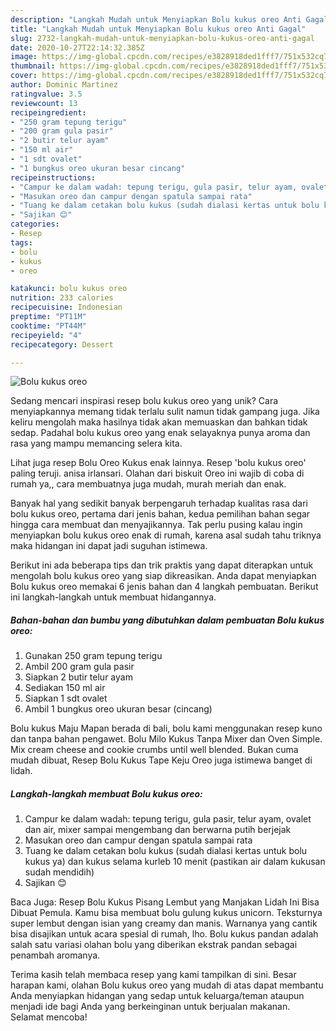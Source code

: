 ```yaml
---
description: "Langkah Mudah untuk Menyiapkan Bolu kukus oreo Anti Gagal"
title: "Langkah Mudah untuk Menyiapkan Bolu kukus oreo Anti Gagal"
slug: 2732-langkah-mudah-untuk-menyiapkan-bolu-kukus-oreo-anti-gagal
date: 2020-10-27T22:14:32.385Z
image: https://img-global.cpcdn.com/recipes/e3828918ded1fff7/751x532cq70/bolu-kukus-oreo-foto-resep-utama.jpg
thumbnail: https://img-global.cpcdn.com/recipes/e3828918ded1fff7/751x532cq70/bolu-kukus-oreo-foto-resep-utama.jpg
cover: https://img-global.cpcdn.com/recipes/e3828918ded1fff7/751x532cq70/bolu-kukus-oreo-foto-resep-utama.jpg
author: Dominic Martinez
ratingvalue: 3.5
reviewcount: 13
recipeingredient:
- "250 gram tepung terigu"
- "200 gram gula pasir"
- "2 butir telur ayam"
- "150 ml air"
- "1 sdt ovalet"
- "1 bungkus oreo ukuran besar cincang"
recipeinstructions:
- "Campur ke dalam wadah: tepung terigu, gula pasir, telur ayam, ovalet dan air, mixer sampai mengembang dan berwarna putih berjejak"
- "Masukan oreo dan campur dengan spatula sampai rata"
- "Tuang ke dalam cetakan bolu kukus (sudah dialasi kertas untuk bolu kukus ya) dan kukus selama kurleb 10 menit (pastikan air dalam kukusan sudah mendidih)"
- "Sajikan 😊"
categories:
- Resep
tags:
- bolu
- kukus
- oreo

katakunci: bolu kukus oreo 
nutrition: 233 calories
recipecuisine: Indonesian
preptime: "PT11M"
cooktime: "PT44M"
recipeyield: "4"
recipecategory: Dessert

---
```



![Bolu kukus oreo](https://img-global.cpcdn.com/recipes/e3828918ded1fff7/751x532cq70/bolu-kukus-oreo-foto-resep-utama.jpg)

Sedang mencari inspirasi resep bolu kukus oreo yang unik? Cara menyiapkannya memang tidak terlalu sulit namun tidak gampang juga. Jika keliru mengolah maka hasilnya tidak akan memuaskan dan bahkan tidak sedap. Padahal bolu kukus oreo yang enak selayaknya punya aroma dan rasa yang mampu memancing selera kita.

Lihat juga resep Bolu Oreo Kukus enak lainnya. Resep &#39;bolu kukus oreo&#39; paling teruji. anisa irlansari. Olahan dari biskuit Oreo ini wajib di coba di rumah ya,, cara membuatnya juga mudah, murah meriah dan enak.

Banyak hal yang sedikit banyak berpengaruh terhadap kualitas rasa dari bolu kukus oreo, pertama dari jenis bahan, kedua pemilihan bahan segar hingga cara membuat dan menyajikannya. Tak perlu pusing kalau ingin menyiapkan bolu kukus oreo enak di rumah, karena asal sudah tahu triknya maka hidangan ini dapat jadi suguhan istimewa.


Berikut ini ada beberapa tips dan trik praktis yang dapat diterapkan untuk mengolah bolu kukus oreo yang siap dikreasikan. Anda dapat menyiapkan Bolu kukus oreo memakai 6 jenis bahan dan 4 langkah pembuatan. Berikut ini langkah-langkah untuk membuat hidangannya.

<!--inarticleads1-->

##### Bahan-bahan dan bumbu yang dibutuhkan dalam pembuatan Bolu kukus oreo:

1. Gunakan 250 gram tepung terigu
1. Ambil 200 gram gula pasir
1. Siapkan 2 butir telur ayam
1. Sediakan 150 ml air
1. Siapkan 1 sdt ovalet
1. Ambil 1 bungkus oreo ukuran besar (cincang)


Bolu kukus Maju Mapan berada di bali, bolu kami menggunakan resep kuno dan tanpa bahan pengawet. Bolu Milo Kukus Tanpa Mixer dan Oven Simple. Mix cream cheese and cookie crumbs until well blended. Bukan cuma mudah dibuat, Resep Bolu Kukus Tape Keju Oreo juga istimewa banget di lidah. 

<!--inarticleads2-->

##### Langkah-langkah membuat Bolu kukus oreo:

1. Campur ke dalam wadah: tepung terigu, gula pasir, telur ayam, ovalet dan air, mixer sampai mengembang dan berwarna putih berjejak
1. Masukan oreo dan campur dengan spatula sampai rata
1. Tuang ke dalam cetakan bolu kukus (sudah dialasi kertas untuk bolu kukus ya) dan kukus selama kurleb 10 menit (pastikan air dalam kukusan sudah mendidih)
1. Sajikan 😊


Baca Juga: Resep Bolu Kukus Pisang Lembut yang Manjakan Lidah Ini Bisa Dibuat Pemula. Kamu bisa membuat bolu gulung kukus unicorn. Teksturnya super lembut dengan isian yang creamy dan manis. Warnanya yang cantik bisa disajikan untuk acara spesial di rumah, lho. Bolu kukus pandan adalah salah satu variasi olahan bolu yang diberikan ekstrak pandan sebagai penambah aromanya. 

Terima kasih telah membaca resep yang kami tampilkan di sini. Besar harapan kami, olahan Bolu kukus oreo yang mudah di atas dapat membantu Anda menyiapkan hidangan yang sedap untuk keluarga/teman ataupun menjadi ide bagi Anda yang berkeinginan untuk berjualan makanan. Selamat mencoba!
